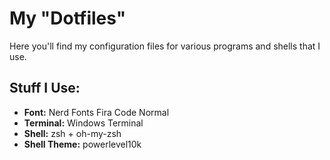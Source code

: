 # My "Dotfiles"

Here you'll find my configuration files for various programs and shells that I use.

## Stuff I Use:
- **Font:**         Nerd Fonts Fira Code Normal
- **Terminal:**     Windows Terminal
- **Shell:**        zsh + oh-my-zsh
- **Shell Theme:**  powerlevel10k
